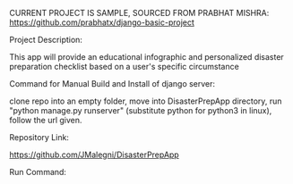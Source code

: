 CURRENT PROJECT IS SAMPLE, SOURCED FROM PRABHAT MISHRA:
https://github.com/prabhatx/django-basic-project

Project Description:

  This app will provide an educational infographic and personalized disaster preparation checklist based on a user's specific circumstance

Command for Manual Build and Install of django server:

  clone repo into an empty folder, move into DisasterPrepApp directory, run "python manage.py runserver" (substitute python for python3 in linux), follow the url given.

Repository Link:

  https://github.com/JMalegni/DisasterPrepApp

Run Command:


